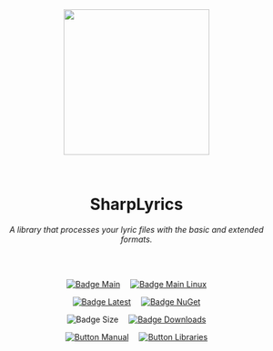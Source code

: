 
<div align = center>

<br>
<br>
    
<img
  src = 'https://cdn.jsdelivr.net/gh/Aptivi/SharpLyrics@main/SharpLyrics/OfficialAppIcon-SharpLyrics-512.png'
  width = 256
  align = center
/>

<br>

# SharpLyrics
    
*A library that processes your lyric files with the basic and extended formats.*

<br>
<br>

[![Badge Main]][Main]   
[![Badge Main Linux]][Main Linux]

[![Badge Latest]][Latest]   
[![Badge NuGet]][NuGet]

![Badge Size]   
[![Badge Downloads]][Releases]

[![Button Manual]][Manual]   
[![Button Libraries]][Libraries]

</div>
    
<br>

</div>


<!----------------------------------------------------------------------------->

[Releases]: https://github.com/Aptivi/SharpLyrics/releases
[Latest]: https://github.com/Aptivi/SharpLyrics/releases/latest
[NuGet]: https://www.nuget.org/packages/SharpLyrics/

[Main]: https://github.com/Aptivi/SharpLyrics/actions/workflows/build-win.yml
[Main Linux]: https://github.com/Aptivi/SharpLyrics/actions/workflows/build-linux.yml

[Libraries]: https://aptivi.gitbook.io/sharplyrics-manual/project-dependencies
[Manual]: https://aptivi.gitbook.io/sharplyrics-manual/

<!----------------------------------[ Badges ]--------------------------------->

[Badge Downloads]: https://img.shields.io/github/downloads/Aptivi/SharpLyrics/total?color=217346&label=Downloads&style=for-the-badge&logoColor=white&logo=DocuSign&labelColor=2d9d5f
[Badge Latest]: https://img.shields.io/github/v/release/Aptivi/SharpLyrics?color=212121&include_prereleases&label=github&style=for-the-badge&logoColor=white&logo=AzureArtifacts&labelColor=303030
[Badge NuGet]: https://img.shields.io/nuget/vpre/SharpLyrics?color=012f52&style=for-the-badge&logoColor=white&logo=NuGet&labelColor=004880
[Badge Size]: https://img.shields.io/github/repo-size/Aptivi/SharpLyrics?color=bb4a28&label=size&logoColor=white&style=for-the-badge&logo=GoogleAnalytics&labelColor=E85C33

[Badge Main]: https://github.com/Aptivi/SharpLyrics/actions/workflows/build-win.yml/badge.svg
[Badge Main Linux]: https://github.com/Aptivi/SharpLyrics/actions/workflows/build-linux.yml/badge.svg


<!---------------------------------[ Buttons ]--------------------------------->

[Button Libraries]: https://img.shields.io/badge/Libraries-EA8220?style=for-the-badge&logoColor=white&logo=AzureArtifacts
[Button Manual]: https://img.shields.io/badge/Docs-blueviolet?style=for-the-badge&logoColor=white&logo=GitBook
